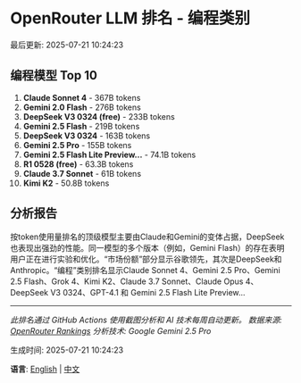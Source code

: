 # OpenRouter LLM 排名 - 编程类别

最后更新: 2025-07-21 10:24:23

## 编程模型 Top 10

1. **Claude Sonnet 4** - 367B tokens
2. **Gemini 2.0 Flash** - 276B tokens
3. **DeepSeek V3 0324 (free)** - 233B tokens
4. **Gemini 2.5 Flash** - 219B tokens
5. **DeepSeek V3 0324** - 163B tokens
6. **Gemini 2.5 Pro** - 155B tokens
7. **Gemini 2.5 Flash Lite Preview...** - 74.1B tokens
8. **R1 0528 (free)** - 63.3B tokens
9. **Claude 3.7 Sonnet** - 61B tokens
10. **Kimi K2** - 50.8B tokens


## 分析报告

按token使用量排名的顶级模型主要由Claude和Gemini的变体占据，DeepSeek也表现出强劲的性能。同一模型的多个版本（例如，Gemini Flash）的存在表明用户正在进行实验和优化。“市场份额”部分显示谷歌领先，其次是DeepSeek和Anthropic。“编程”类别排名显示Claude Sonnet 4、Gemini 2.5 Pro、Gemini 2.5 Flash、Grok 4、Kimi K2、Claude 3.7 Sonnet、Claude Opus 4、DeepSeek V3 0324、GPT-4.1 和 Gemini 2.5 Flash Lite Preview...

---

*此排名通过 GitHub Actions 使用截图分析和 AI 技术每周自动更新。*
*数据来源: [OpenRouter Rankings](https://openrouter.ai/rankings)*
*分析技术: Google Gemini 2.5 Pro*

生成时间: 2025-07-21 10:24:23

**语言**: [English](README.md) | [中文](README_zh.md)
